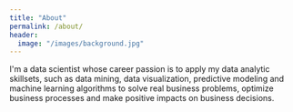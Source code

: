 ```yaml
---
title: "About"
permalink: /about/
header:
  image: "/images/background.jpg"
---
```


I'm a data scientist whose career passion is to apply my data analytic skillsets, such as data mining, data visualization, predictive modeling and machine learning algorithms to solve real business problems, optimize business processes and make positive impacts on business decisions.

